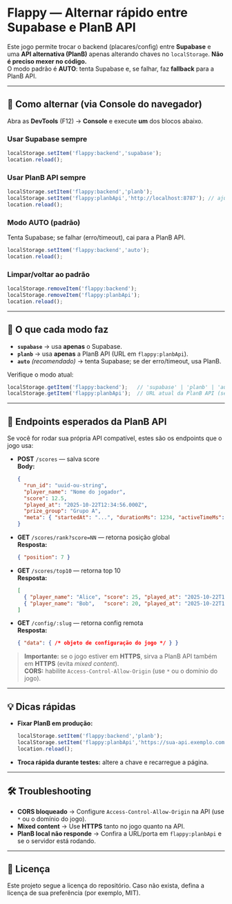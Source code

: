 # Flappy — Alternar rápido entre **Supabase** e **PlanB API**

Este jogo permite trocar o backend (placares/config) entre **Supabase** e uma **API alternativa (PlanB)** apenas alterando chaves no `localStorage`. **Não é preciso mexer no código.**  
O modo padrão é **AUTO**: tenta Supabase e, se falhar, faz **fallback** para a PlanB API.

---

## 🔁 Como alternar (via Console do navegador)

Abra as **DevTools** (F12) → **Console** e execute **um** dos blocos abaixo.

### Usar **Supabase** sempre
```js
localStorage.setItem('flappy:backend','supabase'); 
location.reload();
```

### Usar **PlanB API** sempre
```js
localStorage.setItem('flappy:backend','planb');
localStorage.setItem('flappy:planbApi','http://localhost:8787'); // ajuste se hospedado
location.reload();
```

### Modo **AUTO** (padrão)
Tenta Supabase; se falhar (erro/timeout), cai para a PlanB API.
```js
localStorage.setItem('flappy:backend','auto'); 
location.reload();
```

### Limpar/voltar ao padrão
```js
localStorage.removeItem('flappy:backend');
localStorage.removeItem('flappy:planbApi');
location.reload();
```

---

## 🧭 O que cada modo faz

- **`supabase`** → usa **apenas** o Supabase.  
- **`planb`** → usa **apenas** a PlanB API (URL em `flappy:planbApi`).  
- **`auto`** *(recomendado)* → tenta Supabase; se der erro/timeout, usa PlanB.

Verifique o modo atual:
```js
localStorage.getItem('flappy:backend');   // 'supabase' | 'planb' | 'auto' | null
localStorage.getItem('flappy:planbApi');  // URL atual da PlanB API (se setada)
```

---

## 🧩 Endpoints esperados da **PlanB API**

Se você for rodar sua própria API compatível, estes são os endpoints que o jogo usa:

- **POST** `/scores` — salva score  
  **Body:**
  ```json
  {
    "run_id": "uuid-ou-string",
    "player_name": "Nome do jogador",
    "score": 12.5,
    "played_at": "2025-10-22T12:34:56.000Z",
    "prize_group": "Grupo A",
    "meta": { "startedAt": "...", "durationMs": 1234, "activeTimeMs": 1200, "board": { "w":1080,"h":1920 }, "version": 1 }
  }
  ```

- **GET** `/scores/rank?score=NN` — retorna posição global  
  **Resposta:**
  ```json
  { "position": 7 }
  ```

- **GET** `/scores/top10` — retorna top 10  
  **Resposta:**
  ```json
  [
    { "player_name": "Alice", "score": 25, "played_at": "2025-10-22T12:00:00Z" },
    { "player_name": "Bob",   "score": 20, "played_at": "2025-10-22T11:00:00Z" }
  ]
  ```

- **GET** `/config/:slug` — retorna config remota  
  **Resposta:**
  ```json
  { "data": { /* objeto de configuração do jogo */ } }
  ```

> **Importante:** se o jogo estiver em **HTTPS**, sirva a PlanB API também em **HTTPS** (evita *mixed content*).  
> **CORS:** habilite `Access-Control-Allow-Origin` (use `*` ou o domínio do jogo).

---

## 💡 Dicas rápidas

- **Fixar PlanB em produção:**
  ```js
  localStorage.setItem('flappy:backend','planb');
  localStorage.setItem('flappy:planbApi','https://sua-api.exemplo.com');
  location.reload();
  ```
- **Troca rápida durante testes:** altere a chave e recarregue a página.

---

## 🛠️ Troubleshooting

- **CORS bloqueado** → Configure `Access-Control-Allow-Origin` na API (use `*` ou o domínio do jogo).  
- **Mixed content** → Use **HTTPS** tanto no jogo quanto na API.  
- **PlanB local não responde** → Confira a URL/porta em `flappy:planbApi` e se o servidor está rodando.  

---

## 📄 Licença

Este projeto segue a licença do repositório. Caso não exista, defina a licença de sua preferência (por exemplo, MIT).
